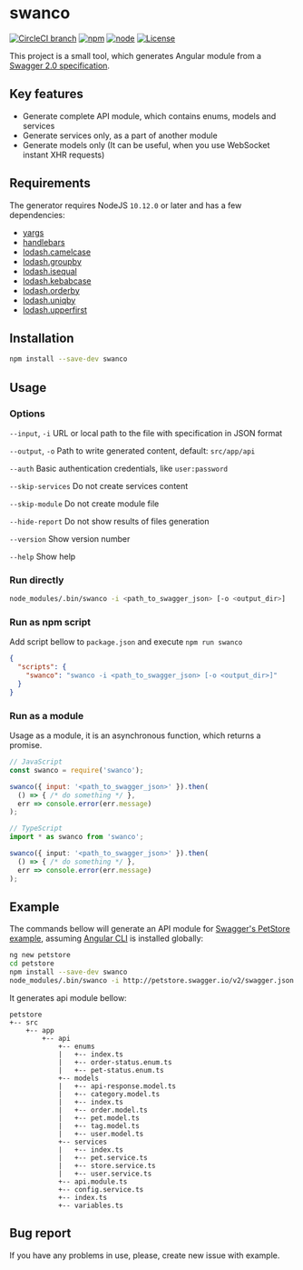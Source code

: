 # swanco

[![CircleCI branch](https://img.shields.io/circleci/project/github/semenovap/swanco/master.svg?label=circleci)](https://circleci.com/gh/semenovap/swanco)
[![npm](https://img.shields.io/npm/v/swanco.svg?label=npm%20package)](https://www.npmjs.com/package/swanco)
[![node](https://img.shields.io/node/v/swanco.svg?label=require%20node)](https://nodejs.org)
[![License](https://img.shields.io/npm/l/swanco.svg)](/LICENSE)

This project is a small tool, which generates Angular module from a [Swagger 2.0 specification](https://swagger.io/specification).

## Key features
- Generate complete API module, which contains enums, models and services
- Generate services only, as a part of another module
- Generate models only (It can be useful, when you use WebSocket instant XHR requests) 

## Requirements
The generator requires NodeJS `10.12.0` or later and has a few dependencies:
- [yargs](https://www.npmjs.com/package/yargs)
- [handlebars](https://www.npmjs.com/package/handlebars)
- [lodash.camelcase](https://www.npmjs.com/package/lodash.camelcase)
- [lodash.groupby](https://www.npmjs.com/package/lodash.groupby)
- [lodash.isequal](https://www.npmjs.com/package/lodash.isequal)
- [lodash.kebabcase](https://www.npmjs.com/package/lodash.kebabcase)
- [lodash.orderby](https://www.npmjs.com/package/lodash.orderby)
- [lodash.uniqby](https://www.npmjs.com/package/lodash.uniqby)
- [lodash.upperfirst](https://www.npmjs.com/package/lodash.upperfirst)

## Installation
```bash
npm install --save-dev swanco
```

## Usage

### Options

`--input`, `-i`   URL or local path to the file with specification in JSON format

`--output`, `-o`  Path to write generated content, default: `src/app/api`

`--auth`          Basic authentication credentials, like `user:password`

`--skip-services` Do not create services content

`--skip-module`   Do not create module file

`--hide-report`   Do not show results of files generation

`--version`       Show version number

`--help`          Show help

### Run directly
```bash
node_modules/.bin/swanco -i <path_to_swagger_json> [-o <output_dir>]
```

### Run as npm script
Add script bellow to `package.json` and execute `npm run swanco`
```json
{
  "scripts": {
    "swanco": "swanco -i <path_to_swagger_json> [-o <output_dir>]"
  }
}
```

### Run as a module
Usage as a module, it is an asynchronous function, which returns a promise.
```javascript
// JavaScript
const swanco = require('swanco');

swanco({ input: '<path_to_swagger_json>' }).then(
  () => { /* do something */ },
  err => console.error(err.message)
);
```
```typescript
// TypeScript
import * as swanco from 'swanco';

swanco({ input: '<path_to_swagger_json>' }).then(
  () => { /* do something */ },
  err => console.error(err.message)
);
```

## Example

The commands bellow will generate an API module for [Swagger's PetStore example](http://petstore.swagger.io), assuming [Angular CLI](https://cli.angular.io) is installed globally:

```bash
ng new petstore
cd petstore
npm install --save-dev swanco
node_modules/.bin/swanco -i http://petstore.swagger.io/v2/swagger.json
```

It generates api module bellow:

```
petstore
+-- src
    +-- app
        +-- api
            +-- enums
            |   +-- index.ts 
            |   +-- order-status.enum.ts 
            |   +-- pet-status.enum.ts 
            +-- models
            |   +-- api-response.model.ts
            |   +-- category.model.ts
            |   +-- index.ts
            |   +-- order.model.ts
            |   +-- pet.model.ts
            |   +-- tag.model.ts
            |   +-- user.model.ts
            +-- services
            |   +-- index.ts
            |   +-- pet.service.ts
            |   +-- store.service.ts
            |   +-- user.service.ts
            +-- api.module.ts
            +-- config.service.ts
            +-- index.ts
            +-- variables.ts
```

## Bug report

If you have any problems in use, please, create new issue with example.
